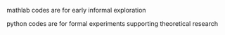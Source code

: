 mathlab codes are for early informal exploration

python codes  are for formal experiments supporting theoretical research
